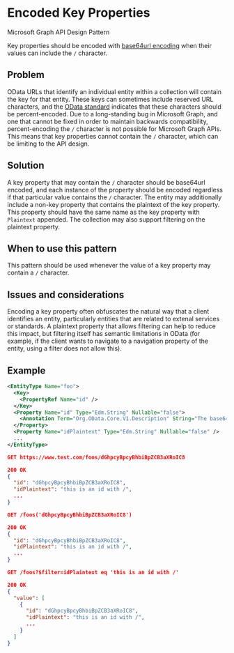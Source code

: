 # Encoded Key Properties

Microsoft Graph API Design Pattern

Key properties should be encoded with [base64url encoding](https://datatracker.ietf.org/doc/html/rfc4648#section-5) when their values can include the `/` character. 


## Problem

OData URLs that identify an individual entity within a collection will contain the key for that entity.
These keys can sometimes include reserved URL characters, and the [OData standard](https://docs.oasis-open.org/odata/odata/v4.01/odata-v4.01-part2-url-conventions.html#sec_URLParsing) indicates that these characters should be percent-encoded. 
Due to a long-standing bug in Microsoft Graph, and one that cannot be fixed in order to maintain backwards compatibility, percent-encoding the `/` character is not possible for Microsoft Graph APIs.
This means that key properties cannot contain the `/` character, which can be limiting to the API design.

## Solution

A key property that may contain the `/` character should be base64url encoded, and each instance of the property should be encoded regardless if that particular value contains the `/` character.
The entity may additionally include a non-key property that contains the plaintext of the key property.
This property should have the same name as the key property with `Plaintext` appended. 
The collection may also support filtering on the plaintext property.

## When to use this pattern

This pattern should be used whenever the value of a key property may contain a `/` character.

## Issues and considerations

Encoding a key property often obfuscates the natural way that a client identifies an entity, particularly entities that are related to extenal services or standards.
A plaintext property that allows filtering can help to reduce this impact, but filtering itself has semantic limitations in OData (for example, if the client wants to navigate to a navigation property of the entity, using a filter does not allow this).

## Example

```xml
<EntityType Name="foo">
  <Key>
    <PropertyRef Name="id" />
  </Key>
  <Property Name="id" Type="Edm.String" Nullable="false">
    <Annotation Term="Org.OData.Core.V1.Description" String="The base64url encoding of the idPlaintext property" />
  </Property>
  <Property Name="idPlaintext" Type="Edm.String" Nullable="false" />
  ...
</EntityType>
```
```json
GET https://www.test.com/foos/dGhpcyBpcyBhbiBpZCB3aXRoIC8

200 OK
{
  "id": "dGhpcyBpcyBhbiBpZCB3aXRoIC8",
  "idPlaintext": "this is an id with /",
  ...
}
```
```json
GET /foos('dGhpcyBpcyBhbiBpZCB3aXRoIC8')

200 OK
{
  "id": "dGhpcyBpcyBhbiBpZCB3aXRoIC8",
  "idPlaintext": "this is an id with /",
  ...
}
```
```json
GET /foos?$filter=idPlaintext eq 'this is an id with /'

200 OK
{
  "value": [
    {
      "id": "dGhpcyBpcyBhbiBpZCB3aXRoIC8",
      "idPlaintext": "this is an id with /",
      ...
    }
  ]
}
```

